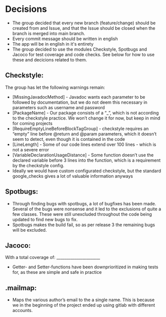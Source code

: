 # Decisions

* The group decided that every new branch (feature/change) should be created from and Issue, and that the Issue should be closed when the branch is merged into main branch.
* Every commit message should be written in english
* The app will be in english in it's entirety
* The group decided to use the modules Checkstyle, Spotbugs and Jacoco for test coverage and code checks. See below for how to use these and decicions related to them.

## Checkstyle:

The group has let the following warnings remain:

* [MissingJavadocMethod] - Javadoc wants each parameter to be followed by documentation, but we do not deem this necessary in parameters such as username and password
* [PackageName] - Our package consists of a “_”, which is not according to the checkstyle practice. We won’t change it for now, but keep in mind for coming projects
* [RequireEmptyLineBeforeBlockTagGroup] - checkstyle requires an “empty” line before @return and @param parameters, which it doesn’t seem to detect, even though it is contained in the code
* [LineLength] - Some of our code lines extend over 100 lines - which is not a severe error
* [VariableDeclarationUsageDistance] - Some function doesn’t use the declared variable before 3 lines into the function, which is a requirement by the checkstyle config.
* Ideally we would have custom configurated checkstyle, but the standard google_checks gives a lot of valuable information anyways

## Spotbugs:

* Through finding bugs with spotbugs, a lot of bugfixes has been made. Several of the bugs were nonsense and it led to the exclusions of quite a few classes. These were still unexcluded throughout the code being updated to find new bugs to fix.
* Spotbugs makes the build fail, so as per release 3 the remaining bugs will be excluded.

## Jacoco:

With a total coverage of: ______________________

* Getter- and Setter-functions have been downprioritized in making tests for, as these are simple and safe in practice

## .mailmap:

* Maps the various author’s email to the a single name. This is because we in the beginning of the project ended up using gitlab with different accounts.